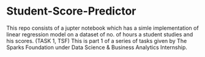 # Student-Score-Predictor
This repo consists of a jupter notebook which has a simle implementation of linear regression model on a dataset of no. of hours a student studies and his scores. (TASK 1, TSF)
This is part 1 of a series of tasks given by The Sparks Foundation under Data Science & Business Analytics Internship.
